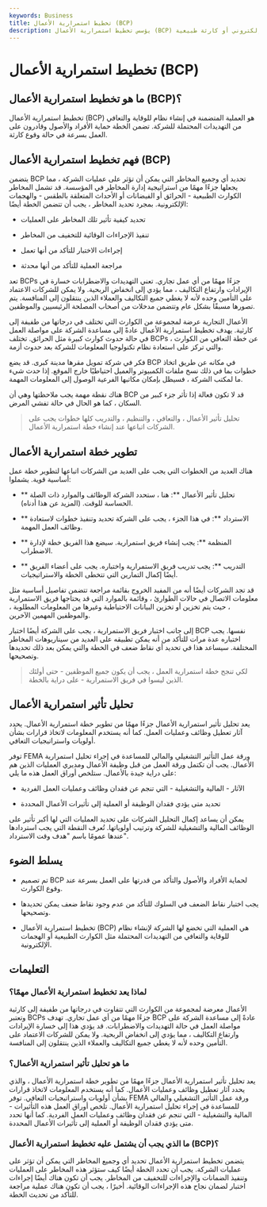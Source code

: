 ```yaml
---
keywords: Business
title: تخطيط استمرارية الأعمال (BCP)
description: يؤسس تخطيط استمرارية الأعمال (BCP) البروتوكولات ويخلق أنظمة الوقاية والتعافي في حالة وقوع هجوم إلكتروني أو كارثة طبيعية.
---
```


# تخطيط استمرارية الأعمال (BCP)
## ما هو تخطيط استمرارية الأعمال (BCP)؟

تخطيط استمرارية الأعمال (BCP) هو العملية المتضمنة في إنشاء نظام للوقاية والتعافي من التهديدات المحتملة للشركة. تضمن الخطة حماية الأفراد والأصول وقادرون على العمل بسرعة في حالة وقوع كارثة.

## فهم تخطيط استمرارية الأعمال (BCP)

يتضمن BCP تحديد أي وجميع المخاطر التي يمكن أن تؤثر على عمليات الشركة ، مما يجعلها جزءًا مهمًا من استراتيجية إدارة المخاطر في المؤسسة. قد تشمل المخاطر الكوارث الطبيعية - الحرائق أو الفيضانات أو الأحداث المتعلقة بالطقس - والهجمات الإلكترونية. بمجرد تحديد المخاطر ، يجب أن تتضمن الخطة أيضًا:

- تحديد كيفية تأثير تلك المخاطر على العمليات

- تنفيذ الإجراءات الوقائية للتخفيف من المخاطر

- إجراءات الاختبار للتأكد من أنها تعمل

- مراجعة العملية للتأكد من أنها محدثة

تعد BCPs جزءًا مهمًا من أي عمل تجاري. تعني التهديدات والاضطرابات خسارة في الإيرادات وارتفاع التكاليف ، مما يؤدي إلى انخفاض الربحية. ولا يمكن للشركات الاعتماد على التأمين وحده لأنه لا يغطي جميع التكاليف والعملاء الذين ينتقلون إلى المنافسة. يتم تصورها مسبقًا بشكل عام وتتضمن مدخلات من أصحاب المصلحة الرئيسيين والموظفين.

الأعمال التجارية عرضة لمجموعة من الكوارث التي تختلف في درجاتها من طفيفة إلى كارثية. يهدف تخطيط استمرارية الأعمال عادةً إلى مساعدة الشركة على مواصلة العمل في حالة حدوث كوارث كبيرة مثل الحرائق. تختلف BCPs عن خطة التعافي من الكوارث ، والتي تركز على استعادة نظام تكنولوجيا المعلومات للشركة بعد حدوث أزمة.

فكر في شركة تمويل مقرها مدينة كبرى. قد يضع BCP في مكانه عن طريق اتخاذ خطوات بما في ذلك نسخ ملفات الكمبيوتر والعميل احتياطيًا خارج الموقع. إذا حدث شيء ما لمكتب الشركة ، فسيظل بإمكان مكاتبها الفرعية الوصول إلى المعلومات المهمة.

هناك نقطة مهمة يجب ملاحظتها وهي أن BCP قد لا تكون فعالة إذا تأثر جزء كبير من السكان ، كما هو الحال في حالة تفشي المرض.

> تحليل تأثير الأعمال ، والتعافي ، والتنظيم ، والتدريب كلها خطوات يجب على الشركات اتباعها عند إنشاء خطة استمرارية الأعمال.

>

## تطوير خطة استمرارية الأعمال

هناك العديد من الخطوات التي يجب على العديد من الشركات اتباعها لتطوير خطة عمل أساسية قوية. يشملوا:

- ** تحليل تأثير الأعمال **: هنا ، ستحدد الشركة الوظائف والموارد ذات الصلة الحساسة للوقت. (المزيد عن هذا أدناه).

- ** الاسترداد **: في هذا الجزء ، يجب على الشركة تحديد وتنفيذ خطوات لاستعادة وظائف العمل المهمة.

- ** المنظمة **: يجب إنشاء فريق استمرارية. سيضع هذا الفريق خطة لإدارة الاضطراب.

- ** التدريب **: يجب تدريب فريق الاستمرارية واختباره. يجب على أعضاء الفريق أيضًا إكمال التمارين التي تتخطى الخطة والاستراتيجيات.

قد تجد الشركات أيضًا أنه من المفيد الخروج بقائمة مراجعة تتضمن تفاصيل أساسية مثل معلومات الاتصال في حالات الطوارئ ، وقائمة بالموارد التي قد يحتاجها فريق الاستمرارية ، حيث يتم تخزين أو تخزين البيانات الاحتياطية وغيرها من المعلومات المطلوبة ، والموظفين المهمين الآخرين.

إلى جانب اختبار فريق الاستمرارية ، يجب على الشركة أيضًا اختبار BCP نفسها. يجب اختباره عدة مرات للتأكد من أنه يمكن تطبيقه على العديد من سيناريوهات المخاطر المختلفة. سيساعد هذا في تحديد أي نقاط ضعف في الخطة والتي يمكن بعد ذلك تحديدها وتصحيحها.

> لكي تنجح خطة استمرارية العمل ، يجب أن يكون جميع الموظفين - حتى أولئك الذين ليسوا في فريق الاستمرارية - على دراية بالخطة.

>

## تحليل تأثير استمرارية الأعمال

يعد تحليل تأثير استمرارية الأعمال جزءًا مهمًا من تطوير خطة استمرارية الأعمال. يحدد آثار تعطيل وظائف وعمليات العمل. كما أنه يستخدم المعلومات لاتخاذ قرارات بشأن أولويات واستراتيجيات التعافي.

توفر FEMA ورقة عمل التأثير التشغيلي والمالي للمساعدة في إجراء تحليل استمرارية الأعمال. يجب أن تكتمل ورقة العمل من قبل وظيفة الأعمال ومديري العمليات الذين هم على دراية جيدة بالأعمال. ستلخص أوراق العمل هذه ما يلي:

- الآثار - المالية والتشغيلية - التي تنجم عن فقدان وظائف وعمليات العمل الفردية

- تحديد متى يؤدي فقدان الوظيفة أو العملية إلى تأثيرات الأعمال المحددة

يمكن أن يساعد إكمال التحليل الشركات على تحديد العمليات التي لها أكبر تأثير على الوظائف المالية والتشغيلية للشركة وترتيب أولوياتها. تُعرف النقطة التي يجب استردادها عندها عمومًا باسم "هدف وقت الاسترداد".

## يسلط الضوء

- تم تصميم BCP لحماية الأفراد والأصول والتأكد من قدرتها على العمل بسرعة عند وقوع الكوارث.

- يجب اختبار نقاط الضعف في السلوك للتأكد من عدم وجود نقاط ضعف يمكن تحديدها وتصحيحها.

- تخطيط استمرارية الأعمال (BCP) هي العملية التي تخضع لها الشركة لإنشاء نظام للوقاية والتعافي من التهديدات المحتملة مثل الكوارث الطبيعية أو الهجمات الإلكترونية.

## التعليمات

### لماذا يعد تخطيط استمرارية الأعمال مهمًا؟

الأعمال معرضة لمجموعة من الكوارث التي تتفاوت في درجاتها من طفيفة إلى كارثية وتعتبر BCPs جزءًا مهمًا من أي عمل تجاري. تهدف BCP عادةً إلى مساعدة الشركة على مواصلة العمل في حالة التهديدات والاضطرابات. قد يؤدي هذا إلى خسارة الإيرادات وارتفاع التكاليف ، مما يؤدي إلى انخفاض الربحية. ولا يمكن للشركات الاعتماد على التأمين وحده لأنه لا يغطي جميع التكاليف والعملاء الذين ينتقلون إلى المنافسة.

### ما هو تحليل تأثير استمرارية الأعمال؟

يعد تحليل تأثير استمرارية الأعمال جزءًا مهمًا من تطوير خطة استمرارية الأعمال ، والذي يحدد آثار تعطيل وظائف وعمليات الأعمال. كما أنه يستخدم المعلومات لاتخاذ قرارات بشأن أولويات واستراتيجيات التعافي. توفر FEMA ورقة عمل التأثير التشغيلي والمالي للمساعدة في إجراء تحليل استمرارية الأعمال. تلخص أوراق العمل هذه التأثيرات - المالية والتشغيلية - التي تنجم عن فقدان وظائف وعمليات العمل الفردية. كما أنها تحدد متى يؤدي فقدان الوظيفة أو العملية إلى تأثيرات الأعمال المحددة.

### ما الذي يجب أن يشتمل عليه تخطيط استمرارية الأعمال (BCP)؟

يتضمن تخطيط استمرارية الأعمال تحديد أي وجميع المخاطر التي يمكن أن تؤثر على عمليات الشركة. يجب أن تحدد الخطة أيضًا كيف ستؤثر هذه المخاطر على العمليات وتنفيذ الضمانات والإجراءات للتخفيف من المخاطر. يجب أن تكون هناك أيضًا إجراءات اختبار لضمان نجاح هذه الإجراءات الوقائية. أخيرًا ، يجب أن تكون هناك عملية مراجعة للتأكد من تحديث الخطة.

